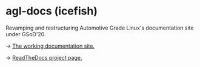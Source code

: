 # agl-docs (icefish)
Revamping and restructuring Automotive Grade Linux's documentation site under GSoD'20.

-> [The working documentation site.](https://agl-docs.readthedocs.io/en/icefish/)

-> [ReadTheDocs project page.](https://readthedocs.org/projects/agl-docs/)
